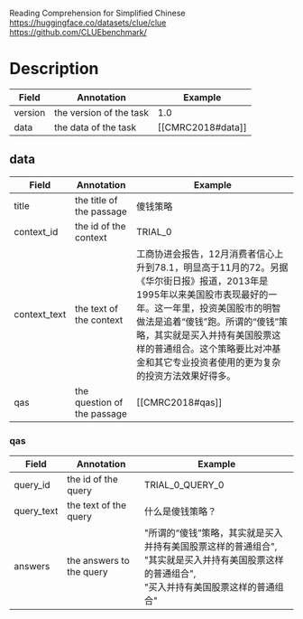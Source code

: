  Reading Comprehension for Simplified Chinese
https://huggingface.co/datasets/clue/clue
https://github.com/CLUEbenchmark/

# Description
| Field   | Annotation              | Example           |
| ------- | ----------------------- | ----------------- |
| version | the version of the task | 1.0               |
| data    | the data of the task    | [[CMRC2018#data]] |
## data
| Field        | Annotation                  | Example                                                                                                                                                              |
| ------------ | --------------------------- | -------------------------------------------------------------------------------------------------------------------------------------------------------------------- |
| title        | the title of the passage    | 傻钱策略                                                                                                                                                                 |
| context_id   | the id of the context       | TRIAL_0                                                                                                                                                              |
| context_text | the text of the context     | 工商协进会报告，12月消费者信心上升到78.1，明显高于11月的72。另据《华尔街日报》报道，2013年是1995年以来美国股市表现最好的一年。这一年里，投资美国股市的明智做法是追着“傻钱”跑。所谓的“傻钱”策略，其实就是买入并持有美国股票这样的普通组合。这个策略要比对冲基金和其它专业投资者使用的更为复杂的投资方法效果好得多。 |
| qas          | the question of the passage | [[CMRC2018#qas]]                                                                                                                                                     |
### qas
| Field      | Annotation               | Example                                                                                  |
| ---------- | ------------------------ | ---------------------------------------------------------------------------------------- |
| query_id   | the id of the query      | TRIAL_0_QUERY_0                                                                          |
| query_text | the text of the query    | 什么是傻钱策略？                                                                                 |
| answers    | the answers to the query | "所谓的“傻钱”策略，其实就是买入并持有美国股票这样的普通组合",<br> "其实就是买入并持有美国股票这样的普通组合",<br> "买入并持有美国股票这样的普通组合"<br> |